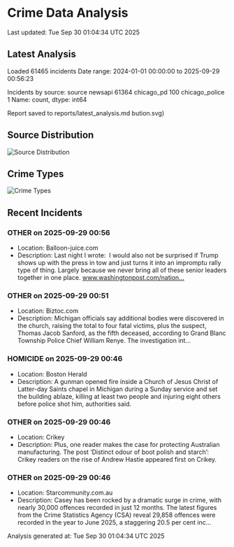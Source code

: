 # Crime Data Analysis
Last updated: Tue Sep 30 01:04:34 UTC 2025

## Latest Analysis

Loaded 61465 incidents
Date range: 2024-01-01 00:00:00 to 2025-09-29 00:56:23

Incidents by source:
source
newsapi           61364
chicago_pd          100
chicago_police        1
Name: count, dtype: int64

Report saved to reports/latest_analysis.md
bution.svg)

## Source Distribution
![Source Distribution](images/source_distribution.svg)

## Crime Types
![Crime Types](images/crime_types.svg)

## Recent Incidents

### OTHER on 2025-09-29 00:56
- Location: Balloon-juice.com
- Description: Last night I wrote:  I would also not be surprised if Trump shows up with the press in tow and just turns it into an impromptu rally type of thing. Largely because we never bring all of these senior leaders together in one place. www.washingtonpost.com/nation…


### OTHER on 2025-09-29 00:51
- Location: Biztoc.com
- Description: Michigan officials say additional bodies were discovered in the church, raising the total to four fatal victims, plus the suspect, Thomas Jacob Sanford, as the fifth deceased, according to Grand Blanc Township Police Chief William Renye. The investigation int…


### HOMICIDE on 2025-09-29 00:46
- Location: Boston Herald
- Description: A gunman opened fire inside a Church of Jesus Christ of Latter-day Saints chapel in Michigan during a Sunday service and set the building ablaze, killing at least two people and injuring eight others before police shot him, authorities said.


### OTHER on 2025-09-29 00:46
- Location: Crikey
- Description: Plus, one reader makes the case for protecting Australian manufacturing.
The post ‘Distinct odour of boot polish and starch’: Crikey readers on the rise of Andrew Hastie appeared first on Crikey.


### OTHER on 2025-09-29 00:46
- Location: Starcommunity.com.au
- Description: Casey has been rocked by a dramatic surge in crime, with nearly 30,000 offences recorded in just 12 months. The latest figures from the Crime Statistics Agency (CSA) reveal 29,858 offences were recorded in the year to June 2025, a staggering 20.5 per cent inc…

Analysis generated at: Tue Sep 30 01:04:34 UTC 2025
